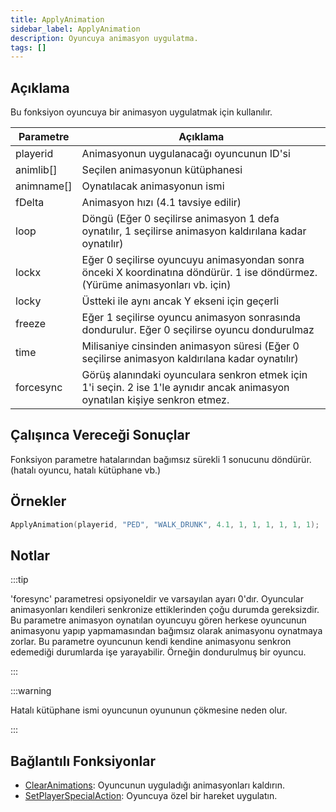 ```yaml
---
title: ApplyAnimation
sidebar_label: ApplyAnimation
description: Oyuncuya animasyon uygulatma.
tags: []
---
```


## Açıklama

Bu fonksiyon oyuncuya bir animasyon uygulatmak için kullanılır.

| Parametre  | Açıklama                                                                                                                         |
| ---------- | -------------------------------------------------------------------------------------------                                      |
| playerid   | Animasyonun uygulanacağı oyuncunun ID'si                                                                                         |
| animlib[]  | Seçilen animasyonun kütüphanesi                                                                                                  |
| animname[] | Oynatılacak animasyonun ismi                                                                                                     |
| fDelta     | Animasyon hızı (4.1 tavsiye edilir)                                                                                              |
| loop       | Döngü (Eğer 0 seçilirse animasyon 1 defa oynatılır, 1 seçilirse animasyon kaldırılana kadar oynatılır)                           |
| lockx      | Eğer 0 seçilirse oyuncuyu animasyondan sonra önceki X koordinatına döndürür. 1 ise döndürmez. (Yürüme animasyonları vb. için)    |
| locky      | Üstteki ile aynı ancak Y ekseni için geçerli                                                                                     |
| freeze     | Eğer 1 seçilirse oyuncu animasyon sonrasında dondurulur. Eğer 0 seçilirse oyuncu dondurulmaz                                     |
| time       | Milisaniye cinsinden animasyon süresi (Eğer 0 seçilirse animasyon kaldırılana kadar oynatılır)                                   |
| forcesync  | Görüş alanındaki oyunculara senkron etmek için 1'i seçin. 2 ise 1'le aynıdır ancak animasyon oynatılan kişiye senkron etmez.     |

## Çalışınca Vereceği Sonuçlar

Fonksiyon parametre hatalarından bağımsız sürekli 1 sonucunu döndürür. (hatalı oyuncu, hatalı kütüphane vb.)

## Örnekler

```c
ApplyAnimation(playerid, "PED", "WALK_DRUNK", 4.1, 1, 1, 1, 1, 1, 1);
```

## Notlar

:::tip

'foresync' parametresi opsiyoneldir ve varsayılan ayarı 0'dır. Oyuncular animasyonları kendileri senkronize ettiklerinden çoğu durumda gereksizdir. Bu parametre animasyon oynatılan oyuncuyu gören herkese oyuncunun animasyonu yapıp yapmamasından bağımsız olarak animasyonu oynatmaya zorlar. Bu parametre oyuncunun kendi kendine animasyonu senkron edemediği durumlarda işe yarayabilir. Örneğin dondurulmuş bir oyuncu.

:::

:::warning

Hatalı kütüphane ismi oyuncunun oyununun çökmesine neden olur.

:::

## Bağlantılı Fonksiyonlar

- [ClearAnimations](ClearAnimations): Oyuncunun uyguladığı animasyonları kaldırın.
- [SetPlayerSpecialAction](SetPlayerSpecialAction): Oyuncuya özel bir hareket uygulatın.
